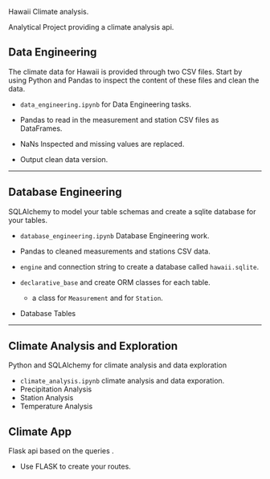 Hawaii Climate analysis. 

Analytical Project providing a climate analysis api.

## Data Engineering

The climate data for Hawaii is provided through two CSV files. Start by using Python and Pandas to inspect the content of these files and clean the data.

* `data_engineering.ipynb` for Data Engineering tasks.

* Pandas to read in the measurement and station CSV files as DataFrames.

* NaNs Inspected and missing values are replaced.

* Output clean data version.

---

## Database Engineering

SQLAlchemy to model your table schemas and create a sqlite database for your tables. 

* `database_engineering.ipynb` Database Engineering work.

* Pandas to cleaned measurements and stations CSV data.

* `engine` and connection string to create a database called `hawaii.sqlite`.

* `declarative_base` and create ORM classes for each table.

  * a class for `Measurement` and for `Station`.

* Database Tables

---

## Climate Analysis and Exploration

Python and SQLAlchemy for  climate analysis and data exploration

* `climate_analysis.ipynb` climate analysis and data exporation.
* Precipitation Analysis
* Station Analysis
* Temperature Analysis


## Climate App

Flask api based on the queries .

* Use FLASK to create your routes.